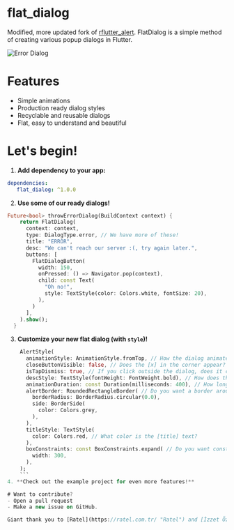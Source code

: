 # **flat_dialog**

Modified, more updated fork of [rflutter_alert](https://pub.dev/packages/rflutter_alert).
FlatDialog is a simple method of creating various popup dialogs in Flutter. 

 ![Error Dialog](https://i.imgur.com/CNsf6jC.png)
# Features
- Simple animations
- Production ready dialog styles
- Recyclable and reusable dialogs
- Flat, easy to understand and beautiful

# Let's begin!

 1.  **Add dependency to your app:**
 ```yaml
dependencies:
	flat_dialog: ^1.0.0
```

2. **Use some of our ready dialogs!**
```dart
Future<bool> throwErrorDialog(BuildContext context) {
    return FlatDialog(
      context: context,
      type: DialogType.error, // We have more of these!
      title: "ERROR",
      desc: "We can't reach our server :(, try again later.",
      buttons: [
        FlatDialogButton(
		  width: 150,
		  onPressed: () => Navigator.pop(context),
          child: const Text(
            "Oh no!",
            style: TextStyle(color: Colors.white, fontSize: 20),
          ),
        )
      ],
    ).show();
  }
```

3.  **Customize your new flat dialog (with `style`)!** 
```dart
	AlertStyle(
      animationStyle: AnimationStyle.fromTop, // How the dialog animates
      closeButtonVisible: false, // Does the [x] in the corner appear?
      isTapDismiss: true, // If you click outside the dialog, does it close?
      descStyle: TextStyle(fontWeight: FontWeight.bold), // How does the text look? 
      animationDuration: const Duration(milliseconds: 400), // How long does the animation last?
      alertBorder: RoundedRectangleBorder( // Do you want a border around the dialog?
        borderRadius: BorderRadius.circular(0.0),
        side: BorderSide(
          color: Colors.grey,
        ),
      ),
      titleStyle: TextStyle(
        color: Colors.red, // What color is the [title] text?
      ),
      boxConstraints: const BoxConstraints.expand( // Do you want constraints?
        width: 300,
      ),
    );
    ```
4. **Check out the example project for even more features!**

# Want to contribute?
- Open a pull request
- Make a new issue on GitHub.

Giant thank you to [Ratel](https://ratel.com.tr/ "Ratel") and [İzzet Öztürk](https://tr.linkedin.com/in/paltimoz "İzzet Öztürk") for providing the base for this project <3.